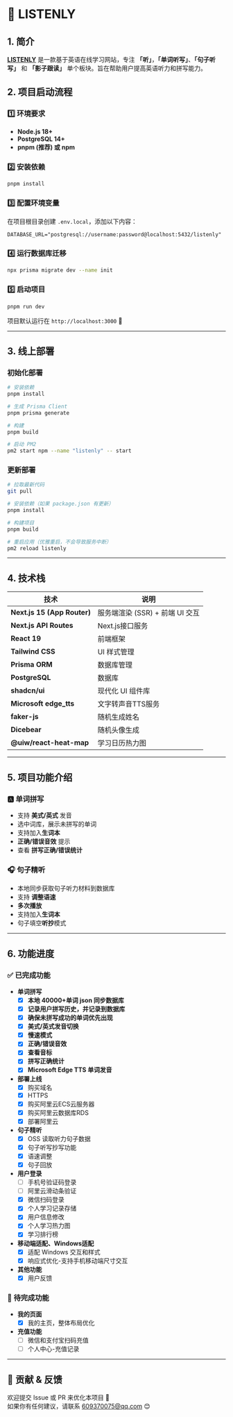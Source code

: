 # 📖 LISTENLY

## 1. 简介

**[LISTENLY](https://listenly.cn)** 是一款基于英语在线学习网站，专注 **「听」**，**「单词听写」**、**「句子听写」** 和 **「影子跟读」** 单个板块。旨在帮助用户提高英语听力和拼写能力。

## 2. 项目启动流程

### **1️⃣ 环境要求**

- **Node.js 18+**
- **PostgreSQL 14+**
- **pnpm (推荐) 或 npm**

### **2️⃣ 安装依赖**

```bash
pnpm install
```

### **3️⃣ 配置环境变量**

在项目根目录创建 `.env.local`，添加以下内容：

```env
DATABASE_URL="postgresql://username:password@localhost:5432/listenly"
```

### **4️⃣ 运行数据库迁移**

```bash
npx prisma migrate dev --name init
```

### **5️⃣ 启动项目**

```bash
pnpm run dev
```

项目默认运行在 `http://localhost:3000` 🚀

---

## 3. 线上部署
### 初始化部署

```bash
# 安装依赖
pnpm install

# 生成 Prisma Client
pnpm prisma generate

# 构建
pnpm build

# 启动 PM2
pm2 start npm --name "listenly" -- start
```

### 更新部署

```bash
# 拉取最新代码
git pull

# 安装依赖（如果 package.json 有更新）
pnpm install

# 构建项目
pnpm build

# 重启应用（优雅重启，不会导致服务中断）
pm2 reload listenly
```

---

## 4. 技术栈

| 技术                        | 说明                            |
| --------------------------- | -------------------------------|
| **Next.js 15 (App Router)** | 服务端渲染 (SSR) + 前端 UI 交互   |
| **Next.js API Routes**      | Next.js接口服务                 |
| **React 19**                | 前端框架                      |
| **Tailwind CSS**            | UI 样式管理                     |
| **Prisma ORM**              | 数据库管理                      |
| **PostgreSQL**              | 数据库        |
| **shadcn/ui**               | 现代化 UI 组件库                |
| **Microsoft edge_tts**      | 文字转声音TTS服务               |
| **faker-js**                | 随机生成姓名                   |
| **Dicebear**                | 随机头像生成                   |
| **@uiw/react-heat-map**     | 学习日历热力图                  |

---

## 5. 项目功能介绍

### 🅰️ **单词拼写**

- 支持 **美式/英式** 发音
- 选中词库，展示未拼写的单词
- 支持加入**生词本**
- **正确/错误音效** 提示
- 查看 **拼写正确/错误统计**

### 🎧 **句子精听**

- 本地同步获取句子听力材料到数据库
- 支持 **调整语速**
- **多次播放**
- 支持加入**生词本**
- 句子填空**听抄**模式

---

## 6. 功能进度

### ✅ **已完成功能**

- **单词拼写**
  - [x] **本地 40000+单词 json 同步数据库**
  - [x] **记录用户拼写历史，并记录到数据库**
  - [x] **确保未拼写成功的单词优先出现**
  - [x] **美式/英式发音切换**
  - [x] **慢速模式**
  - [x] **正确/错误音效**
  - [x] **查看音标**
  - [x] **拼写正确统计**
  - [x] **Microsoft Edge TTS 单词发音**

- **部署上线**
  - [x] 购买域名
  - [x] HTTPS
  - [x] 购买阿里云ECS云服务器
  - [x] 购买阿里云数据库RDS
  - [x] 部署阿里云

- **句子精听**
  - [x] OSS 读取听力句子数据
  - [x] 句子听写抄写功能
  - [x] 语速调整
  - [x] 句子回放

- **用户登录**
  - [ ] 手机号验证码登录
  - [ ] 阿里云滑动条验证
  - [x] 微信扫码登录
  - [x] 个人学习记录存储
  - [x] 用户信息修改
  - [x] 个人学习热力图
  - [x] 学习排行榜

- **移动端适配、Windows适配**
  - [x] 适配 Windows 交互和样式
  - [x] 响应式优化-支持手机移动端尺寸交互

- **其他功能**
  - [x] 用户反馈

### 🚀 **待完成功能**

- **我的页面**
  - [x] 我的主页，整体布局优化

- **充值功能**
  - [ ] 微信和支付宝扫码充值
  - [ ] 个人中心-充值记录

---

## 📢 贡献 & 反馈

欢迎提交 Issue 或 PR 来优化本项目 🎉  
如果你有任何建议，请联系 [609370075@qq.com](mailto:609370075@qq.com) 😊
